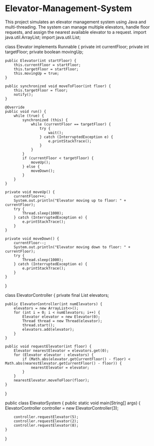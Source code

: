 # Elevator-Management-System
This project simulates an elevator management system using Java and multi-threading. The system can manage multiple elevators, handle floor requests, and assign the nearest available elevator to a request.
import java.util.ArrayList;
import java.util.List;

class Elevator implements Runnable {
    private int currentFloor;
    private int targetFloor;
    private boolean movingUp;

    public Elevator(int startFloor) {
        this.currentFloor = startFloor;
        this.targetFloor = startFloor;
        this.movingUp = true;
    }

    public synchronized void moveToFloor(int floor) {
        this.targetFloor = floor;
        notify();
    }

    @Override
    public void run() {
        while (true) {
            synchronized (this) {
                while (currentFloor == targetFloor) {
                    try {
                        wait();
                    } catch (InterruptedException e) {
                        e.printStackTrace();
                    }
                }
            }
            if (currentFloor < targetFloor) {
                moveUp();
            } else {
                moveDown();
            }
        }
    }

    private void moveUp() {
        currentFloor++;
        System.out.println("Elevator moving up to floor: " + currentFloor);
        try {
            Thread.sleep(1000);
        } catch (InterruptedException e) {
            e.printStackTrace();
        }
    }

    private void moveDown() {
        currentFloor--;
        System.out.println("Elevator moving down to floor: " + currentFloor);
        try {
            Thread.sleep(1000);
        } catch (InterruptedException e) {
            e.printStackTrace();
        }
    }
}

class ElevatorController {
    private final List<Elevator> elevators;

    public ElevatorController(int numElevators) {
        elevators = new ArrayList<>();
        for (int i = 0; i < numElevators; i++) {
            Elevator elevator = new Elevator(0);
            Thread thread = new Thread(elevator);
            thread.start();
            elevators.add(elevator);
        }
    }

    public void requestElevator(int floor) {
        Elevator nearestElevator = elevators.get(0);
        for (Elevator elevator : elevators) {
            if (Math.abs(elevator.getCurrentFloor() - floor) < Math.abs(nearestElevator.getCurrentFloor() - floor)) {
                nearestElevator = elevator;
            }
        }
        nearestElevator.moveToFloor(floor);
    }
}

public class ElevatorSystem {
    public static void main(String[] args) {
        ElevatorController controller = new ElevatorController(3);

        controller.requestElevator(5);
        controller.requestElevator(2);
        controller.requestElevator(8);
    }
}
